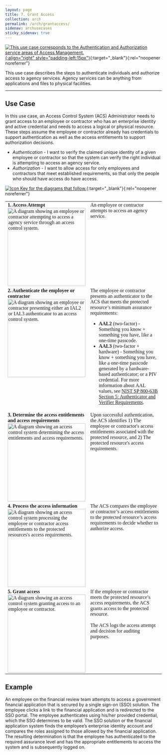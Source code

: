```yaml
---
layout: page
title: 7. Grant Access
collection: arch
permalink: /arch/grantaccess/
sidenav: archusecases
sticky_sidenav: true
---
```


[![This use case corresponds to the Authentication and Authorization service areas of Access Management.]({{site.baseurl}}/assets/arch/usecases/Access-AuthnAuthz.png){:align="right" style="padding-left:15px"}]({{site.baseurl}}/assets/arch/usecases/Access-AuthnAuthz.png){:target="_blank"}{:rel="noopener noreferrer"}

This use case describes the steps to authenticate individuals and authorize access to agency services. Agency services can be anything from applications and files to physical facilities.

---

## Use Case

In this use case, an Access Control System (ACS) Administrator needs to grant access to an employee or contractor who has an enterprise identity and active credential and needs to access a logical or physical resource. These steps assume the employee or contractor already has credentials to support authentication as well as the access entitlements to support authorization decisions.

- *Authentication* - I want to verify the claimed unique identity of a given employee or contractor  so that the system can verify the right individual is attempting to access an agency service. 
- *Authorization* - I want to allow access for only employees and contractors that meet established requirements, so that only the people who should have access do have access.

[![Icon Key for the diagrams that follow.]({{site.baseurl}}/assets/arch/usecases/7-IconKey.png)]({{site.baseurl}}/assets/arch/usecases/7-IconKey.png){:target="_blank"}{:rel="noopener noreferrer"}

<style>

td {
  font-family: "Cambria", "Georgia", "Times New Roman", "Times", serif;
  vertical-align:top;
}

</style>

<table>
  <tr>
    <td style="width:250px;border:0px;"><strong>1. Access Attempt</strong> <br> <a href="{{site.baseurl}}/assets/arch/usecases/7-1.png" target="_blank" rel="noopener noreferrer"><img src="{{site.baseurl}}/assets/arch/usecases/7-1.png" width="250" alt="A diagram showing an employee or contractor attempting to access a agency service through an access control system."></a></td>
    <td style="border:0px;">An employee or contractor attempts to access an agency service.</td>
  </tr>
  <tr>
    <td style="width:250px;border:0px;"><strong>2. Authenticate the employee or contractor</strong> <br> <a href="{{site.baseurl}}/assets/arch/usecases/7-2.png" target="_blank" rel="noopener noreferrer"><img src="{{site.baseurl}}/assets/arch/usecases/7-2.png" width="250" alt="A diagram showing an employee or contractor presenting either an IAL2 or IAL3 authenticator to an access control system."></a></td>
    <td style="border:0px;">The employee or contractor presents an authenticator to the ACS that meets the protected resource’s minimum assurance requirements:<ul><li><strong>AAL2</strong> (two-factor) - Something you know + something you have, like a one-time passcode.</li><li><strong>AAL3</strong> (two-factor + hardware) - Something you know + something you have, like a one-time passcode generated by a hardware-based authenticator; or a PIV credential. For more information about AAL values, see <a href="https://pages.nist.gov/800-63-3/sp800-63b.html#sec5" target="_blank">NIST SP 800-63B Section 5: Authenticator and Verifier Requirements</a>.</li></ul></td>
  </tr>
  <tr>
    <td style="width:250px;border:0px;"><strong>3. Determine the access entitlements and access requirements</strong> <br> <a href="{{site.baseurl}}/assets/arch/usecases/7-3.png" target="_blank" rel="noopener noreferrer"><img src="{{site.baseurl}}/assets/arch/usecases/7-3.png" width="250" alt="A diagram showing an access control system determining the access entitlements and access requirements."></a></td>
    <td style="border:0px;">Upon successful authentication, the ACS identifies 1) The employee or contractor's access entitlements associated with the protected resource, and 2) The protected resource's access requirements.</td>
  </tr>
  <tr>
    <td style="width:250px;border:0px;"><strong>4. Process the access information</strong> <br> <a href="{{site.baseurl}}/assets/arch/usecases/7-4.png" target="_blank" rel="noopener noreferrer"><img src="{{site.baseurl}}/assets/arch/usecases/7-4.png" width="250" alt="A diagram showing an access control system processing the employee or contractor access entitlements to the protected resources's access requirements."></a></td>
    <td style="border:0px;">The ACS compares the employee or contractor’s access entitlements to the protected resource’s access requirements to decide whether to authorize access.</td>
  </tr>
  <tr>
    <td style="width:250px;border:0px;"><strong>5. Grant access</strong> <br> <a href="{{site.baseurl}}/assets/arch/usecases/7-5.png" target="_blank" rel="noopener noreferrer"><img src="{{site.baseurl}}/assets/arch/usecases/7-5.png" width="250" alt="A diagram showing an access control system granting access to an employee or contractor."></a></td>
    <td style="border:0px;"> If the employee or contractor meets the protected resource’s access requirements, the ACS grants access to the protected resource.<br><br>The ACS logs the access attempt and decision for auditing purposes.</td>
  </tr>
</table>

## Example

An employee on the financial review team attempts to access a government financial application that is secured by a single sign-on (SSO) solution. The employee clicks a link to the financial application and is redirected to the SSO portal. The employee authenticates using his/her provided credential, which the SSO determines to be valid. The SSO solution or the financial application system finds the employee’s enterprise identity account and compares the roles assigned to those allowed by the financial application. The resulting determination is that the employee has authenticated to the required assurance level and has the appropriate entitlements to access the system and is subsequently logged on.
